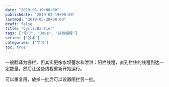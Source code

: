 ```yaml
---
date: "2019-05-19+08:00"
publishdate: "2019-05-19+08:00"
lastmod: "2019-05-28+08:00"
draft: false
title: "CyclicBarrier"
tags: ["修行", "Java", "并发编程"]
series: ["技术"]
categories: ["学习"]
toc: true
---
```



一般翻译为栅栏，但其实更像水坝蓄水和泄洪：阻拦线程，直到拦住的线程到达一定数量，然后让这些线程重新开始运行。

可以重复用，放掉一批后可以设置阻拦另一批。